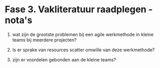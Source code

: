 # Fase 3. Vakliteratuur raadplegen - nota's

1. wat zijn de grootste problemen bij een agile werkmethode in kleine teams bij meerdere projecten?

2. Is er sprake van resources scatter omwille van deze werkmethode?

3. zijn er voordelen gebonden aan de kleine teams?

